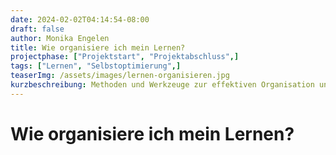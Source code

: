 ```yaml
---
date: 2024-02-02T04:14:54-08:00
draft: false
author: Monika Engelen
title: Wie organisiere ich mein Lernen?
projectphase: ["Projektstart", "Projektabschluss",]
tags: ["Lernen", "Selbstoptimierung",]
teaserImg: /assets/images/lernen-organisieren.jpg
kurzbeschreibung: Methoden und Werkzeuge zur effektiven Organisation und Planung des Lernprozesses, einschließlich Zeitmanagement, Auswahl von Lernmaterialien und Nutzung von Lernstrategien.
---
```


# Wie organisiere ich mein Lernen?


